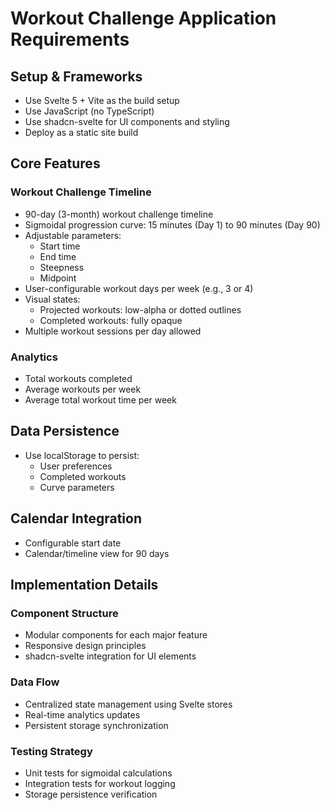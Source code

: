 # Workout Challenge Application Requirements

## Setup & Frameworks

- Use Svelte 5 + Vite as the build setup
- Use JavaScript (no TypeScript)
- Use shadcn-svelte for UI components and styling
- Deploy as a static site build

## Core Features

### Workout Challenge Timeline
- 90-day (3-month) workout challenge timeline
- Sigmoidal progression curve: 15 minutes (Day 1) to 90 minutes (Day 90)
- Adjustable parameters:
  - Start time
  - End time
  - Steepness
  - Midpoint
- User-configurable workout days per week (e.g., 3 or 4)
- Visual states:
  - Projected workouts: low-alpha or dotted outlines
  - Completed workouts: fully opaque
- Multiple workout sessions per day allowed

### Analytics
- Total workouts completed
- Average workouts per week
- Average total workout time per week

## Data Persistence
- Use localStorage to persist:
  - User preferences
  - Completed workouts
  - Curve parameters

## Calendar Integration
- Configurable start date
- Calendar/timeline view for 90 days

## Implementation Details

### Component Structure
- Modular components for each major feature
- Responsive design principles
- shadcn-svelte integration for UI elements

### Data Flow
- Centralized state management using Svelte stores
- Real-time analytics updates
- Persistent storage synchronization

### Testing Strategy
- Unit tests for sigmoidal calculations
- Integration tests for workout logging
- Storage persistence verification
